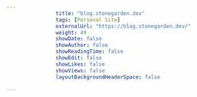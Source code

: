 ---
                title: "blog.stonegarden.dev"
                tags: [Personal Site]
                externalUrl: "https://blog.stonegarden.dev/"
                weight: 49
                showDate: false
                showAuthor: false
                showReadingTime: false
                showEdit: false
                showLikes: false
                showViews: false
                layoutBackgroundHeaderSpace: false
                ---
